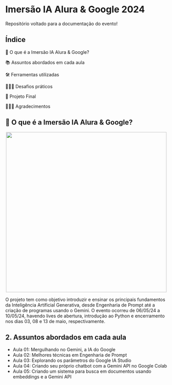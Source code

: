 # Imersão IA Alura & Google 2024
Repositório voltado para a documentação do evento!

## Índice
🤔 O que é a Imersão IA Alura & Google?

📚 Assuntos abordados em cada aula 

🛠 Ferramentas utilizadas

👩🏼‍💻 Desafios práticos

🤖 Projeto Final 

🙇🏼‍♀️ Agradecimentos 

   
## 🤔 O que é a Imersão IA Alura & Google?
<p align="center"><img src="./assets/cover.png" width="500"/></p>
O projeto tem como objetivo introduzir e ensinar os principais fundamentos da Inteligência Artificial Generativa, desde Engenharia de Prompt até a criação de programas usando o Gemini. O evento ocorreu de 06/05/24 a 10/05/24, havendo lives de abertura, introdução ao Python e encerramento nos dias 03, 08 e 13 de maio, respectivamente.

## 2. Assuntos abordados em cada aula
- Aula 01: Mergulhando no Gemini, a IA do Google
- Aula 02: Melhores técnicas em Engenharia de Prompt
- Aula 03: Explorando os parâmetros do Google IA Studio
- Aula 04: Criando seu próprio chatbot com a Gemini API no Google Colab
- Aula 05: Criando um sistema para busca em documentos usando embeddings e a Gemini API


